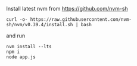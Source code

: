 Install latest nvm from https://github.com/nvm-sh 
```
curl -o- https://raw.githubusercontent.com/nvm-sh/nvm/v0.39.4/install.sh | bash
```
and run 

```
nvm install --lts
npm i
node app.js
```

